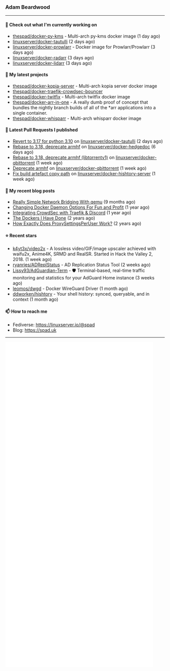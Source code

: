 ### Adam Beardwood
---
#### 👷 Check out what I'm currently working on

- [thespad/docker-py-kms](https://github.com/thespad/docker-py-kms) - Multi-arch py-kms docker image (1 day ago)
- [linuxserver/docker-tautulli](https://github.com/linuxserver/docker-tautulli) (2 days ago)
- [linuxserver/docker-prowlarr](https://github.com/linuxserver/docker-prowlarr) - Docker image for Prowlarr/Prowlarr (3 days ago)
- [linuxserver/docker-radarr](https://github.com/linuxserver/docker-radarr) (3 days ago)
- [linuxserver/docker-lidarr](https://github.com/linuxserver/docker-lidarr) (3 days ago)

#### 🌱 My latest projects

- [thespad/docker-kopia-server](https://github.com/thespad/docker-kopia-server) - Multi-arch kopia server docker image 
- [thespad/docker-traefik-crowdsec-bouncer](https://github.com/thespad/docker-traefik-crowdsec-bouncer)
- [thespad/docker-twitfix](https://github.com/thespad/docker-twitfix) - Multi-arch twitfix docker image
- [thespad/docker-arr-in-one](https://github.com/thespad/docker-arr-in-one) - A really dumb proof of concept that bundles the nightly branch builds of all of the *arr applications into a single container.
- [thespad/docker-whisparr](https://github.com/thespad/docker-whisparr) - Multi-arch whisparr docker image

#### 🔨 Latest Pull Requests I published

- [Revert to 3.17 for python 3.10](https://github.com/linuxserver/docker-tautulli/pull/121) on [linuxserver/docker-tautulli](https://github.com/linuxserver/docker-tautulli) (2 days ago)
- [Rebase to 3.18, deprecate armhf](https://github.com/linuxserver/docker-hedgedoc/pull/37) on [linuxserver/docker-hedgedoc](https://github.com/linuxserver/docker-hedgedoc) (6 days ago)
- [Rebase to 3.18, deprecate armhf (libtorrentv1)](https://github.com/linuxserver/docker-qbittorrent/pull/247) on [linuxserver/docker-qbittorrent](https://github.com/linuxserver/docker-qbittorrent) (1 week ago)
- [Deprecate armhf](https://github.com/linuxserver/docker-qbittorrent/pull/246) on [linuxserver/docker-qbittorrent](https://github.com/linuxserver/docker-qbittorrent) (1 week ago)
- [Fix build artefact copy path](https://github.com/linuxserver/docker-hishtory-server/pull/3) on [linuxserver/docker-hishtory-server](https://github.com/linuxserver/docker-hishtory-server) (1 week ago)

#### 📜 My recent blog posts

- [Really Simple Network Bridging With qemu](https://spad.uk/really-simple-network-bridging-with-qemu/) (9 months ago)
- [Changing Docker Daemon Options For Fun and Profit](https://spad.uk/changing-docker-daemon-options-for-fun-and-profit/) (1 year ago)
- [Integrating CrowdSec with Traefik &amp; Discord](https://spad.uk/integrating-crowdsec-with-traefik-discord/) (1 year ago)
- [The Dockers I Have Done](https://spad.uk/the-dockers-ive-done/) (2 years ago)
- [How Exactly Does ProxySettingsPerUser Work?](https://spad.uk/how-does-proxysettingsperuser-work/) (2 years ago)

#### ⭐ Recent stars

- [k4yt3x/video2x](https://github.com/k4yt3x/video2x) - A lossless video/GIF/image upscaler achieved with waifu2x, Anime4K, SRMD and RealSR. Started in Hack the Valley 2, 2018. (1 week ago)
- [ryanries/ADReplStatus](https://github.com/ryanries/ADReplStatus) - AD Replication Status Tool (2 weeks ago)
- [Lissy93/AdGuardian-Term](https://github.com/Lissy93/AdGuardian-Term) - 🛡️ Terminal-based, real-time traffic monitoring and statistics for your AdGuard Home instance (3 weeks ago)
- [leomos/dwgd](https://github.com/leomos/dwgd) - Docker WireGuard Driver (1 month ago)
- [ddworken/hishtory](https://github.com/ddworken/hishtory) - Your shell history: synced, queryable, and in context (1 month ago)

#### 📫 How to reach me
- Fediverse: https://linuxserver.io/@spad
- Blog: https://spad.uk
---
<img src="https://raw.githubusercontent.com/thespad/thespad/main/github-metrics.svg">
